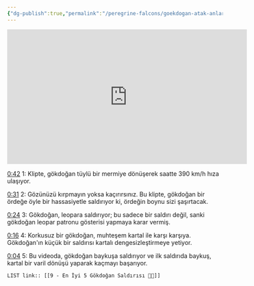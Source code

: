 ```yaml
---
{"dg-publish":true,"permalink":"/peregrine-falcons/goekdogan-atak-anlari/9-en-iyi-5-goekdogan-saldirisi/","updated":"2024-09-16T14:37:23.153+03:00"}
---
```


<iframe width="560" height="315" src="https://www.youtube.com/embed/D_G05RvFfRA?si=PTK-sXuD4D6KVf36" title="YouTube video player" frameborder="0" allow="accelerometer; autoplay; clipboard-write; encrypted-media; gyroscope; picture-in-picture; web-share" referrerpolicy="strict-origin-when-cross-origin" allowfullscreen></iframe>

[0:42](https://youtu.be/D_G05RvFfRA?si=1OZtVDXNon7O_0wN&t=42) 1: Klipte, gökdoğan tüylü bir mermiye dönüşerek saatte 390 km/h hıza ulaşıyor. 

[0:31](https://youtu.be/D_G05RvFfRA?si=xhafVR62oeAHBV1B&t=31) 2: Gözünüzü kırpmayın yoksa kaçırırsınız. 
Bu klipte, gökdoğan bir ördeğe öyle bir hassasiyetle saldırıyor ki, ördeğin boynu sizi şaşırtacak.

[0:24](https://youtu.be/D_G05RvFfRA?si=G_n0UhBzrLZPevpA&t=24) 3: Gökdoğan, leopara saldırıyor; bu sadece bir saldırı değil, sanki gökdoğan leopar patronu gösterisi yapmaya karar vermiş. 

[0:16](https://youtu.be/D_G05RvFfRA?si=zAJJpsw28lcMk1SR&t=16) 4: Korkusuz bir gökdoğan, muhteşem kartal ile karşı karşıya. Gökdoğan'ın küçük bir saldırısı kartalı dengesizleştirmeye yetiyor. 

[0:04](https://youtu.be/D_G05RvFfRA?si=zvN_ObKTsa6ezCnI&t=4) 5: Bu videoda, gökdoğan baykuşa saldırıyor ve ilk saldırıda baykuş, kartal bir varil dönüşü yaparak kaçmayı başarıyor. 

`LIST link:: [[9 - En İyi 5 Gökdoğan Saldırısı 🥶🔥]] `



